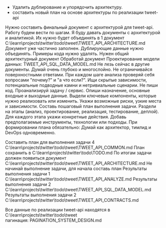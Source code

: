 - Удалить дублирование и упорядочить архитектуру.
- составить новый план на основе архитектуры по реализации tweet-api

Нужно составить финальный документ с архитектурой для tweet-api.
Работу будем вести по шагам.
Я буду давать документы с архитектурой и аналитикой.
Их нужно будет объединять в 1 документ C:\learn\projects\twitter\todo\tweet\TWEET_API_ARCHITECTURE.md
Документ уже частично заполнен.
Дублирующие данные нужно объединять.
Примеры кода нужно удалять.
Нужен общий архитектурный документ
Обработай документ Проектирование модели данных: TWEET_API_SQL_DATA_MODEL.md
Не лезь сейчас в другие документы.
Думай очень глубоко и многослойно. Не ограничивайся поверхностными ответами.
При каждом шаге анализа проверяй себя вопросами "почему?" и "а что если?". Ищи скрытые зависимости, потенциальные подводные камни и нетривиальные сценарии.
Не пиши код.
Проанализируй задачу / сервис.
Опиши назначение, основные входные и выходные данные.
Выдели ключевые компоненты, которые нужно реализовать или изменить.
Укажи возможные риски, узкие места и зависимости.
Составь пошаговый план выполнения задачи.
Раздели на этапы (анализ, проектирование, реализация, тестирование, деплой).
Для каждого этапа укажи конкретные действия.
Добавь предполагаемые инструменты, технологии или подходы.
При формировании плана обязательно:
Думай как архитектор, тимлид и DevOps одновременно.

Составить план для выполнения задачи 4 C:\learn\projects\twitter\todo\tweet\TWEET_API_COMMON.md
План сохранить в C:\learn\projects\twitter\todo\TODO.md
По итогам задачи должен появиться документ C:\learn\projects\twitter\todo\tweet\TWEET_API_ARCHITECTURE.md
Не начинай выполнение задачи, для начала составь план
Результаты выполнения задачи 1 C:\learn\projects\twitter\todo\tweet\TWEET_API_ANALYZE.md
Результаты выполнения задачи 2 C:\learn\projects\twitter\todo\tweet\TWEET_API_SQL_DATA_MODEL.md
Результаты выполнения задачи 2 C:\learn\projects\twitter\todo\tweet\TWEET_API_CONTRACTS.md


Все данные по реализации tweet-api находятся в C:\learn\projects\twitter\todo\tweet\
пагинация: PAGINATION_SYSTEM_DESIGN.md